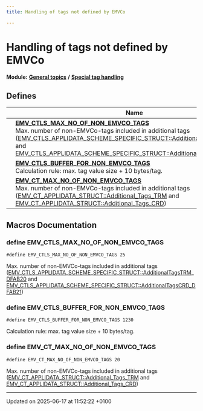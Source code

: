 ```yaml
---
title: Handling of tags not defined by EMVCo

---
```


# Handling of tags not defined by EMVCo

**Module:** **[General topics](group___a_d_k___g_e_n_e_r_a_l.md)** **/** **[Special tag handling](group___s_p_e_c_i_a_l___t_a_g___h_a_n_d_l_i_n_g.md)**



## Defines

|                | Name           |
| -------------- | -------------- |
|  | **[EMV_CTLS_MAX_NO_OF_NON_EMVCO_TAGS](group___t_a_g_s___n_o_n___e_m_v_c_o.md#define-emv-ctls-max-no-of-non-emvco-tags)** <br>Max. number of non-EMVCo-tags included in additional tags ([EMV_CTLS_APPLIDATA_SCHEME_SPECIFIC_STRUCT::AdditionalTagsTRM_DFAB20](struct_e_m_v___c_t_l_s___a_p_p_l_i_d_a_t_a___s_c_h_e_m_e___s_p_e_c_i_f_i_c___s_t_r_u_c_t.md#variable-additionaltagstrm-dfab20) and [EMV_CTLS_APPLIDATA_SCHEME_SPECIFIC_STRUCT::AdditionalTagsCRD_DFAB21](struct_e_m_v___c_t_l_s___a_p_p_l_i_d_a_t_a___s_c_h_e_m_e___s_p_e_c_i_f_i_c___s_t_r_u_c_t.md#variable-additionaltagscrd-dfab21))  |
|  | **[EMV_CTLS_BUFFER_FOR_NON_EMVCO_TAGS](group___t_a_g_s___n_o_n___e_m_v_c_o.md#define-emv-ctls-buffer-for-non-emvco-tags)** <br>Calculation rule: max. tag value size + 10 bytes/tag.  |
|  | **[EMV_CT_MAX_NO_OF_NON_EMVCO_TAGS](group___t_a_g_s___n_o_n___e_m_v_c_o.md#define-emv-ct-max-no-of-non-emvco-tags)** <br>Max. number of non-EMVCo-tags included in additional tags ([EMV_CT_APPLIDATA_STRUCT::Additional_Tags_TRM](struct_e_m_v___c_t___a_p_p_l_i_d_a_t_a___s_t_r_u_c_t.md#variable-additional-tags-trm) and [EMV_CT_APPLIDATA_STRUCT::Additional_Tags_CRD](struct_e_m_v___c_t___a_p_p_l_i_d_a_t_a___s_t_r_u_c_t.md#variable-additional-tags-crd))  |




## Macros Documentation

### define EMV_CTLS_MAX_NO_OF_NON_EMVCO_TAGS

```
#define EMV_CTLS_MAX_NO_OF_NON_EMVCO_TAGS 25
```

Max. number of non-EMVCo-tags included in additional tags ([EMV_CTLS_APPLIDATA_SCHEME_SPECIFIC_STRUCT::AdditionalTagsTRM_DFAB20](struct_e_m_v___c_t_l_s___a_p_p_l_i_d_a_t_a___s_c_h_e_m_e___s_p_e_c_i_f_i_c___s_t_r_u_c_t.md#variable-additionaltagstrm-dfab20) and [EMV_CTLS_APPLIDATA_SCHEME_SPECIFIC_STRUCT::AdditionalTagsCRD_DFAB21](struct_e_m_v___c_t_l_s___a_p_p_l_i_d_a_t_a___s_c_h_e_m_e___s_p_e_c_i_f_i_c___s_t_r_u_c_t.md#variable-additionaltagscrd-dfab21)) 

### define EMV_CTLS_BUFFER_FOR_NON_EMVCO_TAGS

```
#define EMV_CTLS_BUFFER_FOR_NON_EMVCO_TAGS 1230
```

Calculation rule: max. tag value size + 10 bytes/tag. 

### define EMV_CT_MAX_NO_OF_NON_EMVCO_TAGS

```
#define EMV_CT_MAX_NO_OF_NON_EMVCO_TAGS 20
```

Max. number of non-EMVCo-tags included in additional tags ([EMV_CT_APPLIDATA_STRUCT::Additional_Tags_TRM](struct_e_m_v___c_t___a_p_p_l_i_d_a_t_a___s_t_r_u_c_t.md#variable-additional-tags-trm) and [EMV_CT_APPLIDATA_STRUCT::Additional_Tags_CRD](struct_e_m_v___c_t___a_p_p_l_i_d_a_t_a___s_t_r_u_c_t.md#variable-additional-tags-crd)) 



-------------------------------

Updated on 2025-06-17 at 11:52:22 +0100
